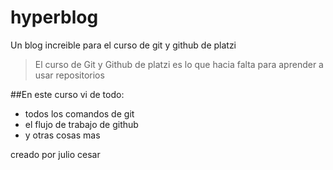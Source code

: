 # hyperblog
Un blog increible para el curso de git y github de platzi
>El curso de Git y Github de platzi es lo que hacia falta para aprender a usar repositorios

##En este curso vi de todo:
* todos los comandos de git
* el flujo de trabajo de github
* y otras cosas mas

creado por julio cesar